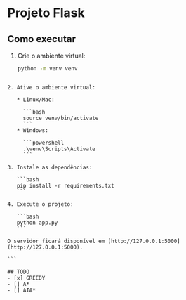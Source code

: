 # Projeto Flask

## Como executar

1. Crie o ambiente virtual:
   ```bash
   python -m venv venv
````

2. Ative o ambiente virtual:

   * Linux/Mac:

     ```bash
     source venv/bin/activate
     ```
   * Windows:

     ```powershell
     .\venv\Scripts\Activate
     ```

3. Instale as dependências:

   ```bash
   pip install -r requirements.txt
   ```

4. Execute o projeto:

   ```bash
   python app.py
   ```

O servidor ficará disponível em [http://127.0.0.1:5000](http://127.0.0.1:5000).

```

## TODO
- [x] GREEDY
- [] A*
- [] AIA*
